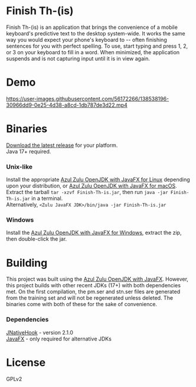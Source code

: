 # Finish Th-(is)
Finish Th-(is) is an application that brings the convenience of a mobile keyboard's predictive text to the desktop system-wide. It works the same way you would expect your phone's keyboard to -- often finishing sentences for you with perfect spelling. To use, start typing and press 1, 2, or 3 on your keyboard to fill in a word. When minimized, the application suspends and is not capturing input until it is in view again.
# Demo
https://user-images.githubusercontent.com/56172266/138538196-30966dd9-0e25-4d38-a8cd-1db787de3d22.mp4
# Binaries
[Download the latest release](https://github.com/ncullmann/Finish-Th-is/releases) for your platform.<br>Java 17+ required.
### Unix-like
Install the appropriate [Azul Zulu OpenJDK with JavaFX for Linux](https://www.azul.com/downloads/?os=linux&package=jdk-fx) depending upon your distribution, or [Azul Zulu OpenJDK with JavaFX for macOS](https://www.azul.com/downloads/?os=macos&package=jdk-fx). Extract the tarball `tar -xzvf Finish-Th-is.jar`, then run `java -jar Finish-Th-is.jar` in a terminal.<br> Alternatively, `<Zulu JavaFX JDK>/bin/java -jar Finish-Th-is.jar`
### Windows
Install the [Azul Zulu OpenJDK with JavaFX for Windows](https://cdn.azul.com/zulu/bin/zulu17.28.13-ca-fx-jdk17.0.0-win_x64.msi), extract the zip, then double-click the jar.
# Building
This project was built using the [Azul Zulu OpenJDK with JavaFX](https://www.azul.com/downloads/?package=jdk-fx). 
However, this project builds with other recent JDKs (17+) with both dependencies met. On the first compilation, the pm.ser and stn.ser files are generated from the training set and will not be regenerated unless deleted. The binaries come with both of these for the sake of convenience.
### Dependencies
[JNativeHook](https://github.com/kwhat/jnativehook) - version 2.1.0<br>
[JavaFX](https://openjfx.io/) - only required for alternative JDKs
# License
GPLv2
